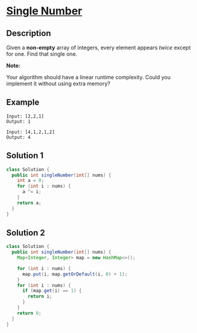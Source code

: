 # [Single Number](https://leetcode.com/problems/single-number/)

## Description

Given a **non-empty** array of integers, every element appears *twice* except for one. Find that single one.

**Note:**

Your algorithm should have a linear runtime complexity. Could you implement it without using extra memory?

## Example

```
Input: [2,2,1]
Output: 1
```

```
Input: [4,1,2,1,2]
Output: 4
```

## Solution 1

```java
class Solution {
  public int singleNumber(int[] nums) {
    int a = 0;
    for (int i : nums) {
      a ^= i;
    }
    return a;
  }
}
```

## Solution 2

```java
class Solution {
  public int singleNumber(int[] nums) {
    Map<Integer, Integer> map = new HashMap<>();

    for (int i : nums) {
      map.put(i, map.getOrDefault(i, 0) + 1);
    }
    for (int i : nums) {
      if (map.get(i) == 1) {
        return i;
      }
    }
    return 0;
  }
}
```

